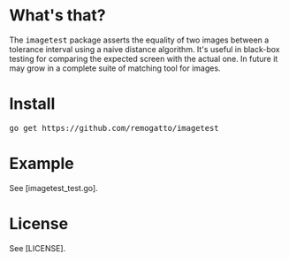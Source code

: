# What's that?

The <tt>imagetest</tt> package asserts the equality of two images
between a tolerance interval using a naive distance algorithm. It's
useful in black-box testing for comparing the expected screen with the
actual one. In future it may grow in a complete suite of matching tool
for images.

# Install

<pre>
go get https://github.com/remogatto/imagetest
</pre>

# Example

See [imagetest_test.go].

# License

See [LICENSE].


